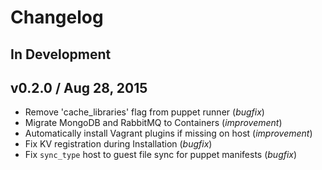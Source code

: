 # Changelog

## In Development

## v0.2.0 / Aug 28, 2015

* Remove 'cache_libraries' flag from puppet runner (*bugfix*)
* Migrate MongoDB and RabbitMQ to Containers (*improvement*)
* Automatically install Vagrant plugins if missing on host (*improvement*)
* Fix KV registration during Installation (*bugfix*)
* Fix `sync_type` host to guest file sync for puppet manifests (*bugfix*)
